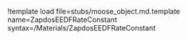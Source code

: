 !template load file=stubs/moose_object.md.template name=ZapdosEEDFRateConstant syntax=/Materials/ZapdosEEDFRateConstant